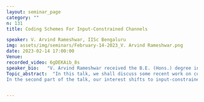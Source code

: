 ```yaml
---
layout: seminar_page
category: ""
n: 131
title: Coding Schemes For Input-Constrained Channels

speaker: V. Arvind Rameshwar, IISc Bengaluru 
img: assets/img/seminars/February-14-2023_V. Arvind Rameshwar.png
date: 2023-02-14 17:00:00 
Venue: 
recorded_video: 6gDEKAib_8s
speaker_bio:   "V. Arvind Rameshwar received the B.E. (Hons.) degree in Electronics and Communication Engineering from BITS Pilani University, India, in 2018. He is currently pursuing the Ph.D. degree at the Department of Electrical Communication Engineering, of IISc, Bengaluru. He is a recipient of the Prime Minister's Research Fellowship 2020 and was part of teams that won Qualcomm Innovation Fellowships India 2020 and 2022. His papers, co-authored with his advisor, have won student paper awards at the National Conference on Communications (NCC) 2021 and the IEEE International Conference on Signal Processing and Communications (SPCOM) 2022. His research interests lie in information theory and coding for channels with memory."
Topic_abstract:  "In this talk, we shall discuss some recent work on coding schemes for binary input-constrained channels. The (hard) constraints that we work with, find application in alleviating intersymbol interference (ISI) in magnetic and optical recording, in simultaneous energy and information transfer, and in synchronization and timing markers for multimedia streams. In the first part of the talk, the focus will be on constrained coding schemes for memoryless, stochastic noise channels, which are common models in information theory for communication and storage media. We will illustrate the construction of run length-limited (RLL) constrained coding schemes over such channels, using variants of Reed-Muller codes, which are known to achieve the capacities of binary memoryless symmetric (BMS) channels. Next, we discuss a recipe, based on the Fourier-analysis of Boolean functions, which helps us compute (analytically or numerically) the sizes of arbitrarily constrained subcodes of general linear codes. This, in turn, can aid in the calculation of rates achieved by constrained subcodes of linear codes, over input-constrained channels.   
In the second part of the talk, our interest shifts to input-constrained, adversarial (or worst-case) bit-flip error and erasure channels. In this model, there is a combinatorial upper bound on the number of errors or erasures that affect the constrained codeword. We obtain good numerical upper bounds on the sizes of constrained codes with a prescribed error resilience, via linear programming bounds for constrained systems, which beat the state of the art."


---
```


